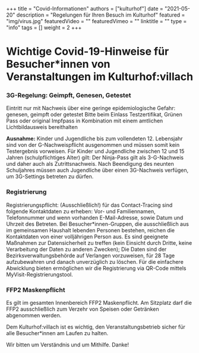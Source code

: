 +++
title = "Covid-Informationen"
authors = ["kulturhof"]
date = "2021-05-20"
description = "Regelungen für Ihren Besuch im Kulturhof"
featured = "img/virus.jpg"
featuredVideo = ""
featuredVimeo = ""
linktitle = ""
type = "info"
tags = []
weight = 2
+++

# Wichtige Covid-19-Hinweise für Besucher\*innen von Veranstaltungen im Kulturhof:villach

### 3G-Regelung: Geimpft, Genesen, Getestet
Eintritt nur mit Nachweis über eine geringe epidemiologische Gefahr: genesen, geimpft oder getestet
Bitte beim Einlass Testzertifikat, Grünen Pass oder original Impfpass in Kombination mit einem amtlichen Lichtbildausweis bereithalten

**Ausnahme:** Kinder und Jugendliche bis zum vollendeten 12. Lebensjahr sind von der G-Nachweispflicht ausgenommen und müssen somit kein Testergebnis vorweisen. Für Kinder und Jugendliche zwischen 12 und 15 Jahren (schulpflichtiges Alter) gilt: Der Ninja-Pass gilt als 3-G-Nachweis und daher auch als Zutrittsnachweis. Nach Beendigung des neunten Schuljahres müssen auch Jugendliche über einen 3G-Nachweis verfügen, um 3G-Settings betreten zu dürfen.


### Registrierung
Registrierungspflicht: (Ausschließlich!) für das Contact-Tracing sind folgende Kontaktdaten zu erheben: Vor- und Familiennamen, Telefonnummer und wenn vorhanden E-Mail-Adresse, sowie Datum und Uhrzeit des Betreten. Bei Besucher\*innen-Gruppen, die ausschließlich aus im gemeinsamen Haushalt lebenden Personen bestehen, reichen die Kontaktdaten von einer volljährigen Person aus. Es sind geeignete Maßnahmen zur Datensicherheit zu treffen (kein Einsicht durch Dritte, keine Verarbeitung der Daten zu anderen Zwecken); Die Daten sind der Bezirksverwaltungsbehörde auf Verlangen vorzuweisen, für 28 Tage aufzubewahren und danach unverzüglich zu löschen. Für die einfachere Abwicklung bieten ermöglichen wir die Registrierung via QR-Code mittels MyVisit-Registrierungstool.

### FFP2 Maskenpflicht
Es gilt im gesamten Innenbereich FFP2 Maskenpflicht. Am Sitzplatz darf die FFP2 ausschließlich zum Verzehr von Speisen oder Getränken abgenommen werden.


Dem Kulturhof:villach ist es wichtig, den Veranstaltungsbetrieb sicher für alle Besucher\*innen am Laufen zu halten.

Wir bitten um Verständnis und um Mithilfe. Danke!
